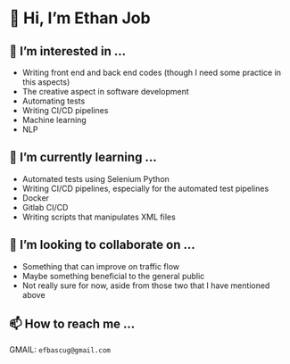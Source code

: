 # 👋 Hi, I’m Ethan Job
## 👀 I’m interested in ...
- Writing front end and back end codes (though I need some practice in this aspects)
- The creative aspect in software development
- Automating tests
- Writing CI/CD pipelines
- Machine learning
- NLP
## 🌱 I’m currently learning ...
- Automated tests using Selenium Python
- Writing CI/CD pipelines, especially for the automated test pipelines
- Docker
- Gitlab CI/CD
- Writing scripts that manipulates XML files
## 💞️ I’m looking to collaborate on ...
- Something that can improve on traffic flow
- Maybe something beneficial to the general public
- Not really sure for now, aside from those two that I have mentioned above
## 📫 How to reach me ...
GMAIL: `efbascug@gmail.com`

<!---
ethanjowb98/ethanjowb98 is a ✨ special ✨ repository because its `README.md` (this file) appears on your GitHub profile.
You can click the Preview link to take a look at your changes.
--->
